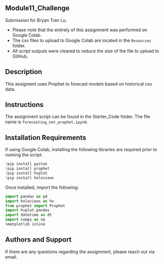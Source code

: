 ## Module11_Challenge
Submission for Bryan Tran Lu. 
* Please note that the entirely of this assignment was performed on Google Colab. 
* The csv files to upload to Google Colab are located in the `Resources` folder.
* All script outputs were cleared to reduce the size of the file to upload to GitHub.

## Description
This assigment uses Prophet to forecast models based on historical csv data.

## Instructions
The assignment script can be found in the Starter_Code folder. The file name is `forecasting_net_prophet.ipynb`.

## Installation Requirements
If using Google Colab, installing the following libraries are required prior to running the script:
```python
!pip install pystan
!pip install prophet
!pip install hvplot
!pip install holoviews
```

Once installed, import the following:
```python
import pandas as pd
import holoviews as hv
from prophet import Prophet
import hvplot.pandas
import datetime as dt
import numpy as np
%matplotlib inline
```

## Authors and Support
If there are any questions regarding the assignment, please reach out via email.
